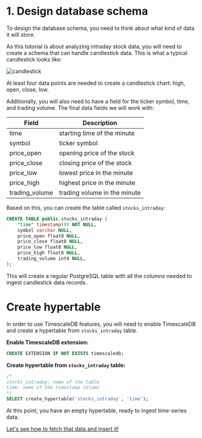 # 1. Design database schema

To design the database schema, you need to think about what kind of data it will store.

As this tutorial is about analyzing intraday stock data, you will need to create a schema that can
handle candlestick data. This is what a typical candlestick looks like:

![candlestick](https://assets.timescale.com/docs/images/tutorials/intraday-stock-analysis/candlestick.svg)

At least four data points are needed to create a candlestick chart: high, open, close, low.

Additionally, you will also need to have a field for the ticker symbol, time, and trading volume. The final data fields we will work with:

|Field          |Description                  |
|---------------|-----------------------------|
|time           |starting time of the minute  |
|symbol         |ticker symbol                |
|price_open     |opening price of the stock   |
|price_close    |closing price of the stock   |
|price_low      |lowest price in the minute   |
|price_high     |highest price in the minute  |
|trading_volume |trading volume in the minute |


Based on this, you can create the table called `stocks_intraday`:

```sql
CREATE TABLE public.stocks_intraday (
    "time" timestamp(0) NOT NULL,
    symbol varchar NULL,
	price_open float8 NULL,
	price_close float8 NULL,
	price_low float8 NULL,
	price_high float8 NULL,
	trading_volume int4 NULL,
);
```

This will create a regular PostgreSQL table with all the columns needed to ingest candlestick data records.

# Create hypertable

In order to use TimescaleDB features, you will need to enable TimescaleDB and create a hypertable from `stocks_intraday` table.

**Enable TimescaleDB extension:**
```sql
CREATE EXTENSION IF NOT EXISTS timescaledb;
```

**Create hypertable from `stocks_intraday` table:**
```sql
/*
stocks_intraday: name of the table
time: name of the timestamp column
*/
SELECT create_hypertable('stocks_intraday', 'time');
```

At this point, you have an empty hypertable, ready to ingest time-series data.

[Let's see how to fetch that data and insert it!][fetch-ingest]


[fetch-ingest]: /tutorials/analyze-intraday-stocks/fetch-and-ingest
